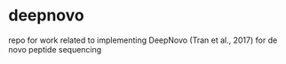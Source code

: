 # deepnovo
repo for work related to implementing DeepNovo (Tran et al., 2017) for de novo peptide sequencing
